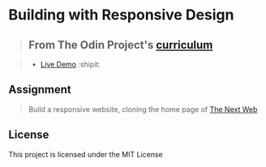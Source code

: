 # Building with Responsive Design

> ## From The Odin Project's [curriculum](https://www.theodinproject.com/lessons/building-with-responsive-design)

> - [Live Demo](https://igorashs.github.io/building-with-responsive-design/) :shipit:

## Assignment

> Build a responsive website, cloning the home page of [The Next Web](https://thenextweb.com/)

## License
This project is licensed under the MIT License
